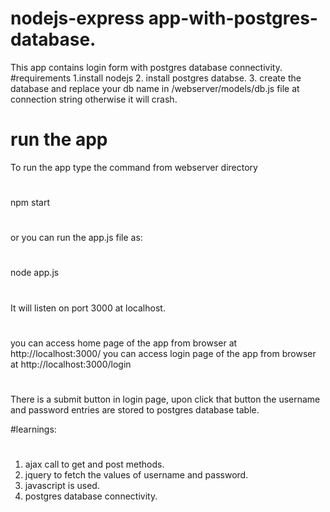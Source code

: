 # nodejs-express app-with-postgres-database.
This app contains login form with postgres database connectivity.
#requirements
1.install nodejs
2. install postgres databse.
3. create the database and replace your db name in /webserver/models/db.js file at connection string otherwise it will crash.
# run the app 
To run the app type the command from webserver directory
#
npm start
#
or you can run the app.js file as:
#
node app.js
#
It will listen on port 3000 at localhost.
#
 you can access home page of the app from browser at http://localhost:3000/
  you can access login page of the app from browser at http://localhost:3000/login
#        
There is a submit button in login page,
upon click that button the username and password entries are stored to postgres database table.

#learnings:
#
1. ajax call to get and post methods.
2. jquery to fetch the values of username and password.
3. javascript is used.
4. postgres database connectivity.
